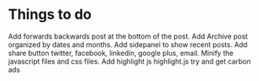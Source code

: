 <h1>Things to do</h1>
Add forwards backwards post at the bottom of the post.
Add Archive post organized by dates and months.
Add sidepanel to show recent posts.
Add share button twitter, facebook, linkedin, google plus, email.
Minify the javascript files and css files.
Add highlight js highlight.js
try and get carbon ads